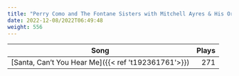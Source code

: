 ```yaml
---
title: "Perry Como and The Fontane Sisters with Mitchell Ayres & His Orchestra"
date: 2022-12-08/2022T06:49:48
weight: 556
---
```




 Song | Plays 
----- | -----:
[Santa, Can’t You Hear Me]({{< ref 't192361761'>}}) | 271
